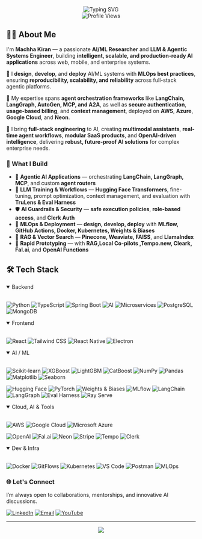 <div align="center">
  <img src="https://readme-typing-svg.herokuapp.com?font=Fira+Code&duration=3000&pause=1000&color=22C55E&center=true&vCenter=true&multiline=true&width=700&height=100&lines=👋+Hey,+I'm+Machha+Kiran;Agentic+AI+Engineer+%26+Full-Stack+Innovator;Mastering+LLMs,+RAG,+SaaS,+and+Autonomous+Agents" alt="Typing SVG" />
</div>

<div align="center">
  <img src="https://komarev.com/ghpvc/?username=machhakiran&label=Profile%20Views&color=4ade80&style=flat" alt="Profile Views" />
</div>

## 👨‍💻 About Me

I'm **Machha Kiran** — a passionate **AI/ML Researcher** and **LLM & Agentic Systems Engineer**, building **intelligent, scalable, and production-ready AI applications** across web, mobile, and enterprise systems.

🔹 I **design**, **develop**, and **deploy** AI/ML systems with **MLOps best practices**, ensuring **reproducibility, scalability, and reliability** across full-stack agentic platforms.

🔹 My expertise spans **agent orchestration frameworks** like **LangChain, LangGraph, AutoGen, MCP, and A2A**, as well as **secure authentication**, **usage-based billing**, and **context management**, deployed on **AWS**, **Azure**, **Google Cloud**, and **Neon**.

🔹 I bring **full-stack engineering** to AI, creating **multimodal assistants**, **real-time agent workflows**, **modular SaaS products**, and **OpenAI-driven intelligence**, delivering **robust, future-proof AI solutions** for complex enterprise needs.


### 🧩 What I Build

* 🔁 **Agentic AI Applications** — orchestrating **LangChain, LangGraph, MCP**, and custom **agent routers**
* 🧠 **LLM Training & Workflows** — **Hugging Face Transformers**, fine-tuning, prompt optimization, context management, and evaluation with **TruLens & Eval Harness**
* 🛡️ **AI Guardrails & Security** — **safe execution policies**, **role-based access**, and **Clerk Auth**
* 🧪 **MLOps & Deployment** — **design, develop, deploy** with **MLflow, GitHub Actions, Docker, Kubernetes, Weights & Biases**
* 🧠 **RAG & Vector Search** — **Pinecone, Weaviate, FAISS**, and **LlamaIndex**
* 🧰 **Rapid Prototyping** — with **RAG,Local Co-pilots ,Tempo.new, Cleark, Fal.ai**, and **OpenAI Functions**


## 🛠️ Tech Stack

<details open>
<summary>Backend</summary><br>

![Python](https://img.shields.io/badge/Python-3776AB?style=for-the-badge&logo=python&logoColor=white)
![TypeScript](https://img.shields.io/badge/TypeScript-007ACC?style=for-the-badge&logo=typescript&logoColor=white)
![Spring Boot](https://img.shields.io/badge/Spring%20Boot-6DB33F?style=for-the-badge&logo=springboot&logoColor=white)
![AI](https://img.shields.io/badge/AI-FF6F00?style=for-the-badge&logo=brain&logoColor=white)
![Microservices](https://img.shields.io/badge/Microservices-2C2D72?style=for-the-badge&logo=cloud&logoColor=white)
![PostgreSQL](https://img.shields.io/badge/PostgreSQL-316192?style=for-the-badge&logo=postgresql&logoColor=white)
![MongoDB](https://img.shields.io/badge/MongoDB-47A248?style=for-the-badge&logo=mongodb&logoColor=white)


</details>

<details open>
<summary>Frontend</summary><br>
  
![React](https://img.shields.io/badge/React-20232A?style=for-the-badge&logo=react&logoColor=61DAFB)
![Tailwind CSS](https://img.shields.io/badge/Tailwind_CSS-38B2AC?style=for-the-badge&logo=tailwind-css&logoColor=white)
![React Native](https://img.shields.io/badge/React_Native-20232A?style=for-the-badge&logo=react&logoColor=61DAFB)
![Electron](https://img.shields.io/badge/Electron-47848F?style=for-the-badge&logo=electron&logoColor=white)

</details>

<details open>
<summary>AI / ML</summary><br>

<!-- Classical ML -->
![Scikit-learn](https://img.shields.io/badge/Scikit--learn-F7931E?style=for-the-badge&logo=scikitlearn&logoColor=white)
![XGBoost](https://img.shields.io/badge/XGBoost-FF6600?style=for-the-badge&logoColor=white)
![LightGBM](https://img.shields.io/badge/LightGBM-00CC99?style=for-the-badge&logoColor=white)
![CatBoost](https://img.shields.io/badge/CatBoost-3083DC?style=for-the-badge&logoColor=white)
![NumPy](https://img.shields.io/badge/NumPy-013243?style=for-the-badge&logo=numpy&logoColor=white)
![Pandas](https://img.shields.io/badge/Pandas-150458?style=for-the-badge&logo=pandas&logoColor=white)
![Matplotlib](https://img.shields.io/badge/Matplotlib-11557C?style=for-the-badge&logo=matplotlib&logoColor=white)
![Seaborn](https://img.shields.io/badge/Seaborn-4C72B0?style=for-the-badge&logoColor=white)

![Hugging Face](https://img.shields.io/badge/Hugging%20Face-FFAE1A?style=for-the-badge&logo=huggingface&logoColor=white)
![PyTorch](https://img.shields.io/badge/PyTorch-EE4C2C?style=for-the-badge&logo=pytorch&logoColor=white)
![Weights & Biases](https://img.shields.io/badge/Weights_&_Biases-FFBE00?style=for-the-badge&logo=weightsandbiases&logoColor=black)
![MLflow](https://img.shields.io/badge/MLflow-0194E2?style=for-the-badge&logo=mlflow&logoColor=white)
![LangChain](https://img.shields.io/badge/LangChain-121D33?style=for-the-badge&logoColor=white)
![LangGraph](https://img.shields.io/badge/LangGraph-000000?style=for-the-badge&logoColor=white)
![Eval Harness](https://img.shields.io/badge/Eval_Harness-444444?style=for-the-badge&logoColor=white)
![Ray Serve](https://img.shields.io/badge/Ray_Serve-028CF0?style=for-the-badge&logo=ray&logoColor=white)

</details>


<details open>
<summary>Cloud, AI & Tools</summary><br>

![AWS](https://img.shields.io/badge/AWS-232F3E?style=for-the-badge&logo=amazonaws&logoColor=white)
![Google Cloud](https://img.shields.io/badge/Google%20Cloud-4285F4?style=for-the-badge&logo=googlecloud&logoColor=white)
![Microsoft Azure](https://img.shields.io/badge/Microsoft%20Azure-0078D4?style=for-the-badge&logo=microsoftazure&logoColor=white)

![OpenAI](https://img.shields.io/badge/OpenAI-412991?style=for-the-badge&logo=openai&logoColor=white)
![Fal.ai](https://img.shields.io/badge/Fal.ai-000000?style=for-the-badge&logoColor=white)
![Neon](https://img.shields.io/badge/Neon-00E599?style=for-the-badge&logo=postgresql&logoColor=white)
![Stripe](https://img.shields.io/badge/Stripe-008CDD?style=for-the-badge&logo=stripe&logoColor=white)
![Tempo](https://img.shields.io/badge/Tempo-000000?style=for-the-badge&logoColor=white)
![Clerk](https://img.shields.io/badge/Clerk-000000?style=for-the-badge&logoColor=white)

</details>

<details open>
<summary>Dev & Infra</summary><br> 

![Docker](https://img.shields.io/badge/Docker-2496ED?style=for-the-badge&logo=docker&logoColor=white)
![GitFlows](https://img.shields.io/badge/GitFlows-F05032?style=for-the-badge&logo=git&logoColor=white)
![Kubernetes](https://img.shields.io/badge/Kubernetes-326CE5?style=for-the-badge&logo=kubernetes&logoColor=white)
![VS Code](https://img.shields.io/badge/VS%20Code-007ACC?style=for-the-badge&logo=visual-studio-code&logoColor=white)
![Postman](https://img.shields.io/badge/Postman-FF6C37?style=for-the-badge&logo=postman&logoColor=white)
![MLOps](https://img.shields.io/badge/MLOps-2C2D72?style=for-the-badge&logo=gear&logoColor=white)

</details>



### 🌐 Let's Connect

I’m always open to collaborations, mentorships, and innovative AI discussions.

[![LinkedIn](https://img.shields.io/badge/LinkedIn-blue?style=for-the-badge&logo=linkedin&logoColor=white)](https://www.linkedin.com/in/machhakiran/)
[![Email](https://img.shields.io/badge/Gmail-D14836?style=for-the-badge&logo=gmail&logoColor=white)](mailto:machhakiran@gmail.com)
[![YouTube](https://img.shields.io/badge/YouTube-red?style=for-the-badge&logo=youtube&logoColor=white)](https://www.youtube.com/channel/UCGvNdo-r87Q12zW2MK01BFw)

---

<div align="center">
  <img src="https://capsule-render.vercel.app/api?type=waving&color=gradient&height=80&section=footer"/>
</div>

